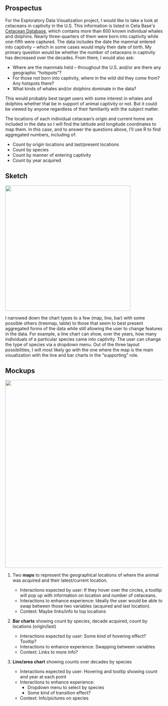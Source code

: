 ## Prospectus

For the Exploratory Data Visualization project, I would like to take a look at cetaceans in captivity in the U.S. This information is listed in Ceta Base's [Cetacean Database](https://www.cetabase.org/captive/cetacean/), which contains more than 600 known individual whales and dolphins. Nearly three-quarters of them were born into captivity while one-fifth were captured. The data includes the date the mammal entered into captivity – which in some cases would imply their date of birth. My primary question would be whether the number of cetaceans in captivity has decreased over the decades. From there, I would also ask: 

- Where are the mammals held – throughout the U.S. and/or are there any geographic “hotspots”? 
- For those not born into captivity, where in the wild did they come from? Any hotspots there?
- What kinds of whales and/or dolphins dominate in the data?

This would probably best target users with some interest in whales and dolphins whether that be in support of animal captivity or not. But it could be viewed by anyone regardless of their familiarity with the subject matter.

The locations of each individual cetacean’s origin and current home are included in the data so I will find the latitude and longitude coordinates to map them. In this case, and to answer the questions above, I’ll use R to find aggregated numbers, including of:

- Count by origin locations and last/present locations
- Count by species
- Count by manner of entering captivity
- Count by year acquired

## Sketch

<!--![alt text](https://github.com/cheje/idv-exploratory/raw/master/prospectus-sketches/cetaceans.png "Sketch")-->
<img src="https://github.com/cheje/idv-exploratory/raw/master/prospectus-sketches/cetaceans.png" width="400">

I narrowed down the chart types to a few (map, line, bar) with some possible others (treemap, table) to those that seem to best present aggregated forms of the data while still allowing the user to change features in the data. For example, a line chart can show, over the years, how many individuals of a particular species came into captivity. The user can change the type of species via a dropdown menu. Out of the three layout possibilities, I will most likely go with the one where the map is the main visualization with the line and bar charts in the “supporting” role.

## Mockups

<!--![alt text](https://github.com/cheje/idv-exploratory/raw/master/prospectus-sketches/idv-1mockup.png "Mockup")-->
<img src="https://github.com/cheje/idv-exploratory/raw/master/prospectus-sketches/idv-1mockup.png" width="600">

1. Two **maps** to represent the geographical locations of where the animal was acquired and their latest/current location. 

   - Interactions expected by user: If they hover over the circles, a tooltip will pop up with information on location and number of cetaceans.
   - Interactions to enhance experience: Ideally the user would be able to swap between those two variables (acquired and last location).
   - Context: Maybe links/info to top locations

2. **Bar charts** showing count by species, decade acquired, count by locations (origin/last)

   - Interactions expected by user: Some kind of hovering effect? Tooltip?
   - Interactions to enhance experience: Swapping between variables
   - Context: Links to more info?

3. **Line/area chart** showing counts over decades by species

   - Interactions expected by user: Hovering and tooltip showing count and year at each point
   - Interactions to enhance experience: 
     - Dropdown menu to select by species
     - Some kind of transition effect?
   - Context: Info/pictures on species
